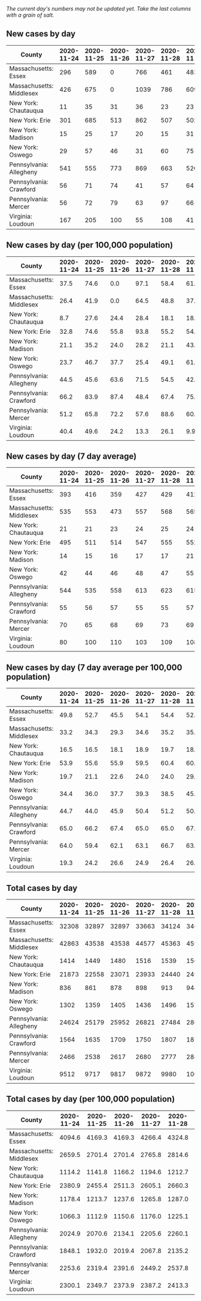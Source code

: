 _The current day's numbers may not be updated yet. Take the last columns with a grain of salt._
## New cases by day

| County | 2020-11-24 | 2020-11-25 | 2020-11-26 | 2020-11-27 | 2020-11-28 | 2020-11-29 | 2020-11-30 |
| --- | --- | --- | --- | --- | --- | --- | --- |
| Massachusetts: Essex | 296 | 589 | 0 | 766 | 461 | 483 | 228 |
| Massachusetts: Middlesex | 426 | 675 | 0 | 1039 | 786 | 609 | 258 |
| New York: Chautauqua | 11 | 35 | 31 | 36 | 23 | 23 | 18 |
| New York: Erie | 301 | 685 | 513 | 862 | 507 | 502 | 485 |
| New York: Madison | 15 | 25 | 17 | 20 | 15 | 31 | 7 |
| New York: Oswego | 29 | 57 | 46 | 31 | 60 | 75 | 54 |
| Pennsylvania: Allegheny | 541 | 555 | 773 | 869 | 663 | 520 | 400 |
| Pennsylvania: Crawford | 56 | 71 | 74 | 41 | 57 | 64 | 49 |
| Pennsylvania: Mercer | 56 | 72 | 79 | 63 | 97 | 66 | 42 |
| Virginia: Loudoun | 167 | 205 | 100 | 55 | 108 | 41 | 28 |

## New cases by day (per 100,000 population)

| County | 2020-11-24 | 2020-11-25 | 2020-11-26 | 2020-11-27 | 2020-11-28 | 2020-11-29 | 2020-11-30 |
| --- | --- | --- | --- | --- | --- | --- | --- |
| Massachusetts: Essex | 37.5 | 74.6 | 0.0 | 97.1 | 58.4 | 61.2 | 28.9 |
| Massachusetts: Middlesex | 26.4 | 41.9 | 0.0 | 64.5 | 48.8 | 37.8 | 16.0 |
| New York: Chautauqua | 8.7 | 27.6 | 24.4 | 28.4 | 18.1 | 18.1 | 14.2 |
| New York: Erie | 32.8 | 74.6 | 55.8 | 93.8 | 55.2 | 54.6 | 52.8 |
| New York: Madison | 21.1 | 35.2 | 24.0 | 28.2 | 21.1 | 43.7 | 9.9 |
| New York: Oswego | 23.7 | 46.7 | 37.7 | 25.4 | 49.1 | 61.4 | 44.2 |
| Pennsylvania: Allegheny | 44.5 | 45.6 | 63.6 | 71.5 | 54.5 | 42.8 | 32.9 |
| Pennsylvania: Crawford | 66.2 | 83.9 | 87.4 | 48.4 | 67.4 | 75.6 | 57.9 |
| Pennsylvania: Mercer | 51.2 | 65.8 | 72.2 | 57.6 | 88.6 | 60.3 | 38.4 |
| Virginia: Loudoun | 40.4 | 49.6 | 24.2 | 13.3 | 26.1 | 9.9 | 6.8 |

## New cases by day (7 day average)

| County | 2020-11-24 | 2020-11-25 | 2020-11-26 | 2020-11-27 | 2020-11-28 | 2020-11-29 | 2020-11-30 |
| --- | --- | --- | --- | --- | --- | --- | --- |
| Massachusetts: Essex | 393 | 416 | 359 | 427 | 429 | 412 | 403 |
| Massachusetts: Middlesex | 535 | 553 | 473 | 557 | 568 | 565 | 542 |
| New York: Chautauqua | 21 | 21 | 23 | 24 | 25 | 24 | 25 |
| New York: Erie | 495 | 511 | 514 | 547 | 555 | 552 | 551 |
| New York: Madison | 14 | 15 | 16 | 17 | 17 | 21 | 19 |
| New York: Oswego | 42 | 44 | 46 | 48 | 47 | 55 | 50 |
| Pennsylvania: Allegheny | 544 | 535 | 558 | 613 | 623 | 615 | 617 |
| Pennsylvania: Crawford | 55 | 56 | 57 | 55 | 55 | 57 | 59 |
| Pennsylvania: Mercer | 70 | 65 | 68 | 69 | 73 | 69 | 68 |
| Virginia: Loudoun | 80 | 100 | 110 | 103 | 109 | 108 | 101 |

## New cases by day (7 day average per 100,000 population)

| County | 2020-11-24 | 2020-11-25 | 2020-11-26 | 2020-11-27 | 2020-11-28 | 2020-11-29 | 2020-11-30 |
| --- | --- | --- | --- | --- | --- | --- | --- |
| Massachusetts: Essex | 49.8 | 52.7 | 45.5 | 54.1 | 54.4 | 52.2 | 51.1 |
| Massachusetts: Middlesex | 33.2 | 34.3 | 29.3 | 34.6 | 35.2 | 35.1 | 33.6 |
| New York: Chautauqua | 16.5 | 16.5 | 18.1 | 18.9 | 19.7 | 18.9 | 19.7 |
| New York: Erie | 53.9 | 55.6 | 55.9 | 59.5 | 60.4 | 60.1 | 60.0 |
| New York: Madison | 19.7 | 21.1 | 22.6 | 24.0 | 24.0 | 29.6 | 26.8 |
| New York: Oswego | 34.4 | 36.0 | 37.7 | 39.3 | 38.5 | 45.0 | 40.9 |
| Pennsylvania: Allegheny | 44.7 | 44.0 | 45.9 | 50.4 | 51.2 | 50.6 | 50.7 |
| Pennsylvania: Crawford | 65.0 | 66.2 | 67.4 | 65.0 | 65.0 | 67.4 | 69.7 |
| Pennsylvania: Mercer | 64.0 | 59.4 | 62.1 | 63.1 | 66.7 | 63.1 | 62.1 |
| Virginia: Loudoun | 19.3 | 24.2 | 26.6 | 24.9 | 26.4 | 26.1 | 24.4 |

## Total cases by day

| County | 2020-11-24 | 2020-11-25 | 2020-11-26 | 2020-11-27 | 2020-11-28 | 2020-11-29 | 2020-11-30 |
| --- | --- | --- | --- | --- | --- | --- | --- |
| Massachusetts: Essex | 32308 | 32897 | 32897 | 33663 | 34124 | 34607 | 34835 |
| Massachusetts: Middlesex | 42863 | 43538 | 43538 | 44577 | 45363 | 45972 | 46230 |
| New York: Chautauqua | 1414 | 1449 | 1480 | 1516 | 1539 | 1562 | 1580 |
| New York: Erie | 21873 | 22558 | 23071 | 23933 | 24440 | 24942 | 25427 |
| New York: Madison | 836 | 861 | 878 | 898 | 913 | 944 | 951 |
| New York: Oswego | 1302 | 1359 | 1405 | 1436 | 1496 | 1571 | 1625 |
| Pennsylvania: Allegheny | 24624 | 25179 | 25952 | 26821 | 27484 | 28004 | 28404 |
| Pennsylvania: Crawford | 1564 | 1635 | 1709 | 1750 | 1807 | 1871 | 1920 |
| Pennsylvania: Mercer | 2466 | 2538 | 2617 | 2680 | 2777 | 2843 | 2885 |
| Virginia: Loudoun | 9512 | 9717 | 9817 | 9872 | 9980 | 10021 | 10049 |

## Total cases by day (per 100,000 population)

| County | 2020-11-24 | 2020-11-25 | 2020-11-26 | 2020-11-27 | 2020-11-28 | 2020-11-29 | 2020-11-30 |
| --- | --- | --- | --- | --- | --- | --- | --- |
| Massachusetts: Essex | 4094.6 | 4169.3 | 4169.3 | 4266.4 | 4324.8 | 4386.0 | 4414.9 |
| Massachusetts: Middlesex | 2659.5 | 2701.4 | 2701.4 | 2765.8 | 2814.6 | 2852.4 | 2868.4 |
| New York: Chautauqua | 1114.2 | 1141.8 | 1166.2 | 1194.6 | 1212.7 | 1230.9 | 1245.0 |
| New York: Erie | 2380.9 | 2455.4 | 2511.3 | 2605.1 | 2660.3 | 2714.9 | 2767.7 |
| New York: Madison | 1178.4 | 1213.7 | 1237.6 | 1265.8 | 1287.0 | 1330.7 | 1340.6 |
| New York: Oswego | 1066.3 | 1112.9 | 1150.6 | 1176.0 | 1225.1 | 1286.6 | 1330.8 |
| Pennsylvania: Allegheny | 2024.9 | 2070.6 | 2134.1 | 2205.6 | 2260.1 | 2302.9 | 2335.8 |
| Pennsylvania: Crawford | 1848.1 | 1932.0 | 2019.4 | 2067.8 | 2135.2 | 2210.8 | 2268.7 |
| Pennsylvania: Mercer | 2253.6 | 2319.4 | 2391.6 | 2449.2 | 2537.8 | 2598.2 | 2636.5 |
| Virginia: Loudoun | 2300.1 | 2349.7 | 2373.9 | 2387.2 | 2413.3 | 2423.2 | 2430.0 |
